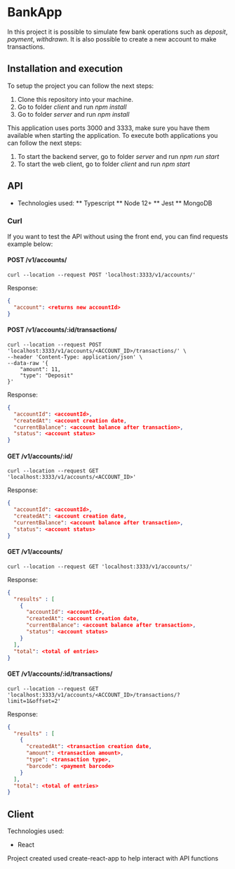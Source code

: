 # BankApp

In this project it is possible to simulate few bank operations such as *deposit*, *payment*, *withdrawn*. It is also possible to create a new account to make transactions.

## Installation and execution

To setup the project you can follow the next steps:
1. Clone this repository into your machine.
2. Go to folder *client* and run *npm install*
3. Go to folder *server* and run *npm install*

This application uses ports 3000 and 3333, make sure you have them available when starting the application.
To execute both applications you can follow the next steps:
1. To start the backend server, go to folder *server* and run *npm run start*
2. To start the web client, go to folder *client* and run *npm start*

## API

* Technologies used:
** Typescript
** Node 12+
** Jest
** MongoDB

### Curl

If you want to test the API without using the front end, you can find requests example below:

#### POST /v1/accounts/ 
```
curl --location --request POST 'localhost:3333/v1/accounts/'
```

Response: 
```json
{
  "account": <returns new accountId>
}
```

#### POST /v1/accounts/:id/transactions/
```
curl --location --request POST 'localhost:3333/v1/accounts/<ACCOUNT_ID>/transactions/' \
--header 'Content-Type: application/json' \
--data-raw '{
    "amount": 11,
    "type": "Deposit"
}'
```

Response:
```json
{
  "accountId": <accountId>,
  "createdAt": <account creation date,
  "currentBalance": <account balance after transaction>,
  "status": <account status>
}
```

#### GET /v1/accounts/:id/
```
curl --location --request GET 'localhost:3333/v1/accounts/<ACCOUNT_ID>'
```

Response:
```json
{
  "accountId": <accountId>,
  "createdAt": <account creation date,
  "currentBalance": <account balance after transaction>,
  "status": <account status>
}
```

#### GET /v1/accounts/
```
curl --location --request GET 'localhost:3333/v1/accounts/'
```

Response:
```json
{
  "results" : [
    {
      "accountId": <accountId>,
      "createdAt": <account creation date,
      "currentBalance": <account balance after transaction>,
      "status": <account status>
    }
  ],
  "total": <total of entries>
}
```

#### GET /v1/accounts/:id/transactions/
```
curl --location --request GET 'localhost:3333/v1/accounts/<ACCOUNT_ID>/transactions/?limit=1&offset=2' 
```

Response:
```json
{
  "results" : [
    {
      "createdAt": <transaction creation date,
      "amount": <transaction amount>,
      "type": <transaction type>,
      "barcode": <payment barcode>
    }
  ],
  "total": <total of entries>
}
```

## Client

Technologies used:
* React

Project created used create-react-app to help interact with API functions
